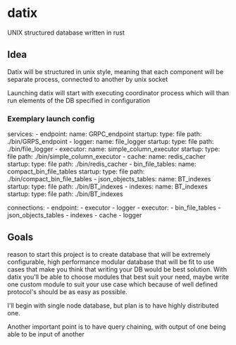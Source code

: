 # datix
UNIX structured database written in rust

## Idea
Datix will be structured in unix style, meaning that each component
will be separate process, connected to another by unix socket

Launching datix will start with executing coordinator process
which will than run elements of the DB specified in configuration

### Exemplary launch config

services:
    - endpoint:
        name: GRPC_endpoint
        startup:
            type: file
            path: ./bin/GRPS_endpoint
    - logger:
        name: file_logger
        startup:
            type: file
            path: ./bin/file_logger
    - executor:
        name: simple_column_executor
        startup:
            type: file
            path: ./bin/simple_column_executor
    - cache:
            name: redis_cacher
            startup:
                type: file
                path: ./bin/redis_cacher
    - bin_file_tables:
        name: compact_bin_file_tables
        startup:
            type: file
            path: ./bin/compact_bin_file_tables
    - json_objects_tables:
        name: BT_indexes
            startup:
                type: file
                path: ./bin/BT_indexes
    - indexes:
        name: BT_indexes
        startup:
            type: file
            path: ./bin/BT_indexes

connections:
    - endpoint:
        - executor
        - logger
    - executor:
        - bin_file_tables
        - json_objects_tables
        - indexes
        - cache
        - logger

## Goals
reason to start this project is to create database that
will be extremely configurable, high performance modular database
that will be fit to use cases that make you think that writing
your DB would be best solution. With datix you'll be able to choose
modules that best suit your need, maybe write one custom module
to suit your use case which because of well defined protocol's should
be as easy as possible.

I'll begin with single node database, but plan is to have
highly distributed one.

Another important point is to have query chaining, with output of
one being able to be input of another
